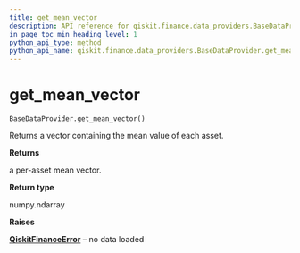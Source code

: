 ```yaml
---
title: get_mean_vector
description: API reference for qiskit.finance.data_providers.BaseDataProvider.get_mean_vector
in_page_toc_min_heading_level: 1
python_api_type: method
python_api_name: qiskit.finance.data_providers.BaseDataProvider.get_mean_vector
---
```


# get\_mean\_vector

<span id="qiskit.finance.data_providers.BaseDataProvider.get_mean_vector" />

`BaseDataProvider.get_mean_vector()`

Returns a vector containing the mean value of each asset.

**Returns**

a per-asset mean vector.

**Return type**

numpy.ndarray

**Raises**

[**QiskitFinanceError**](qiskit.finance.QiskitFinanceError "qiskit.finance.QiskitFinanceError") – no data loaded

